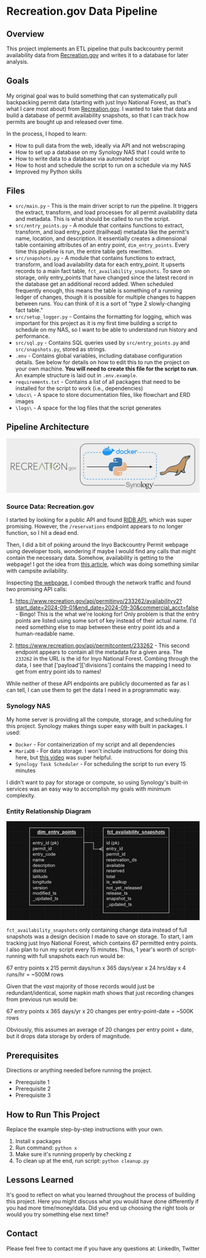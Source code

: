 # Recreation.gov Data Pipeline

## Overview
This project implements an ETL pipeline that pulls backcountry permit availability data from [Recreation.gov](https://www.recreation.gov) and writes it to a database for later analysis.

## Goals
My original goal was to build something that can systematically pull backpacking permit data (starting with just Inyo National Forest, as that's what I care most about) from [Recreation.gov](https://www.recreation.gov). I wanted to take that data and build a database of permit availability snapshots, so that I can track how permits are bought up and released over time.

In the process, I hoped to learn:
- How to pull data from the web, ideally via API and not webscraping
- How to set up a database on my Synology NAS that I could write to
- How to write data to a database via automated script
- How to host and schedule the script to run on a schedule via my NAS
- Improved my Python skills

## Files
- `src/main.py` - This is the main driver script to run the pipeline. It triggers the extract, transform, and load processes for all permit availability data and metadata. This is what should be called to run the script.
- `src/entry_points.py` - A module that contains functions to extract, transform, and load entry_point (trailhead) metadata like the permit's name, location, and description. It essentially creates a dimensional table containing attributes of an entry point, `dim_entry_points`. Every time this pipeline is run, the entire table gets rewritten.
- `src/snapshots.py` - A module that contains functions to extract, transform, and load availability data for each entry_point. It upserts records to a main fact table, `fct_availability_snapshots`. To save on storage, only entry_points that have changed since the latest record in the database get an additional record added. When scheduled frequently enough, this means the table is something of a running ledger of changes, though it is possible for multiple changes to happen between runs. You can think of it is a sort of "type 2 slowly-changing fact table."
- `src/setup_logger.py` - Contains the formatting for logging, which was important for this project as it is my first time building a script to schedule on my NAS, so I want to be able to understand run history and performance.
- `src/sql.py` - Contains SQL queries used by `src/entry_points.py` and `src/snapshots.py`, stored as strings.
- `.env` - Contains global variables, including database configuration details. See below for details on how to edit this to run the project on your own machine. **You will need to create this file for the script to run**. An example structure is laid out in `.env.example`.
- `requirements.txt` - Contains a list of all packages that need to be installed for the script to work (i.e., dependencies)
- `\docs\` - A space to store documentation files, like flowchart and ERD images
- `\logs\` - A space for the log files that the script generates

## Pipeline Architecture

![Flowchart](docs/flowchart.png)

### Source Data: Recreation.gov
I started by looking for a public API and found [RIDB API](https://ridb.recreation.gov/docs), which was super promising. However, the `/reservations` endpoint appears to no longer function, so I hit a dead end.

Then, I did a bit of poking around the Inyo Backcountry Permit webpage using developer tools, wondering if maybe I would find any calls that might contain the necessary data. Somehow, availability is getting to the webpage! I got the idea from [this article](https://emery-44439.medium.com/how-find-openings-in-rec-gov-campsites-using-dart-and-aws-lambda-9bfe3fe29369), which was doing something similar with campsite avilability.

Inspecting [the webpage](https://www.recreation.gov/permits/233262), I combed through the network traffic and found two promising API calls:

1. https://www.recreation.gov/api/permitinyo/233262/availabilityv2?start_date=2024-09-01&end_date=2024-09-30&commercial_acct=false - Bingo! This is the what we're looking for! Only problem is that the entry points are listed using some sort of key instead of their actual name. I'd need something else to map between these entry point ids and a human-readable name.

2. https://www.recreation.gov/api/permitcontent/233262 - This second endpoint appears to contain all the metadata for a given area. The `233262` in the URL is the id for Inyo National Forest. Combing through the data, I see that ['payload']['divisions'] contains the mapping I need to get from entry point ids to names!

While neither of these API endpoints are publicly documented as far as I can tell, I can use them to get the data I need in a programmatic way.

### Synology NAS
My home server is providing all the compute, storage, and scheduling for this project. Synology makes things super easy with built in packages. I used:

- `Docker` - For containerization of my script and all dependencies
- `MariaDB` - For data storage. I won't include instructions for doing this here, but [this video](https://www.youtube.com/watch?v=4bLr3fuZO4Q) was super helpful.
- `Synology Task Scheduler` - For scheduling the script to run every 15 minutes

I didn't want to pay for storage or compute, so using Synology's built-in services was an easy way to accomplish my goals with minimum complexity.

### Entity Relationship Diagram

![Entity Relationship Diagram](docs/erd.png)

`fct_availability_snapshots` only containing change data instead of full snapshots was a design decision I made to save on storage. To start, I am tracking just Inyo National Forest, which contains 67 permitted entry points. I also plan to run my script every 15 minutes. Thus, 1 year's worth of script-running with full snapshots each run would be:

67 entry points x 215 permit days/run x 365 days/year x 24 hrs/day x 4 runs/hr = ~500M rows

Given that the *vast* majority of those records would just be redundant/identical, some napkin math shows that just recording changes from previous run would be:

67 entry points x 365 days/yr x 20 changes per entry-point-date = ~500K rows

Obviously, this assumes an average of 20 changes per entry point + date, but it drops data storage by orders of magnitude.

## Prerequisites

Directions or anything needed before running the project.

- Prerequisite 1
- Prerequisite 2
- Prerequisite 3

## How to Run This Project

Replace the example step-by-step instructions with your own.

1. Install x packages
2. Run command: `python x`
3. Make sure it's running properly by checking z
4. To clean up at the end, run script: `python cleanup.py`

## Lessons Learned

It's good to reflect on what you learned throughout the process of building this project. Here you might discuss what you would have done differently if you had more time/money/data. Did you end up choosing the right tools or would you try something else next time?

## Contact

Please feel free to contact me if you have any questions at: LinkedIn, Twitter
